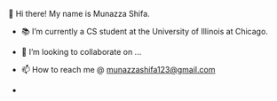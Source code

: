 👋 Hi there! My name is Munazza Shifa.

- 📚 I’m currently a CS student at the University of Illinois at Chicago.
- 💞️ I’m looking to collaborate on ...
- 📫 How to reach me @ munazzashifa123@gmail.com

- 

<!---
munazzashifa/munazzashifa is a ✨ special ✨ repository because its `README.md` (this file) appears on your GitHub profile.
You can click the Preview link to take a look at your changes.
--->
